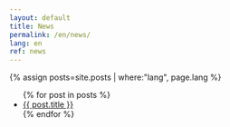 ```yaml
---
layout: default
title: News
permalink: /en/news/
lang: en
ref: news
---
```



{% assign posts=site.posts | where:"lang", page.lang %}
<ul>
{% for post in posts %}
    <li>
        <a href="{{ post.url | absolute_url }}">{{ post.title }}</a>
    </li>
{% endfor %}
</ul>

